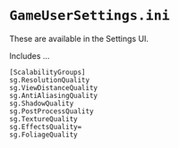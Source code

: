 # `GameUserSettings.ini`

These are available in the Settings UI.

Includes ...

```
[ScalabilityGroups] 
sg.ResolutionQuality
sg.ViewDistanceQuality
sg.AntiAliasingQuality
sg.ShadowQuality
sg.PostProcessQuality
sg.TextureQuality
sg.EffectsQuality=
sg.FoliageQuality
```
